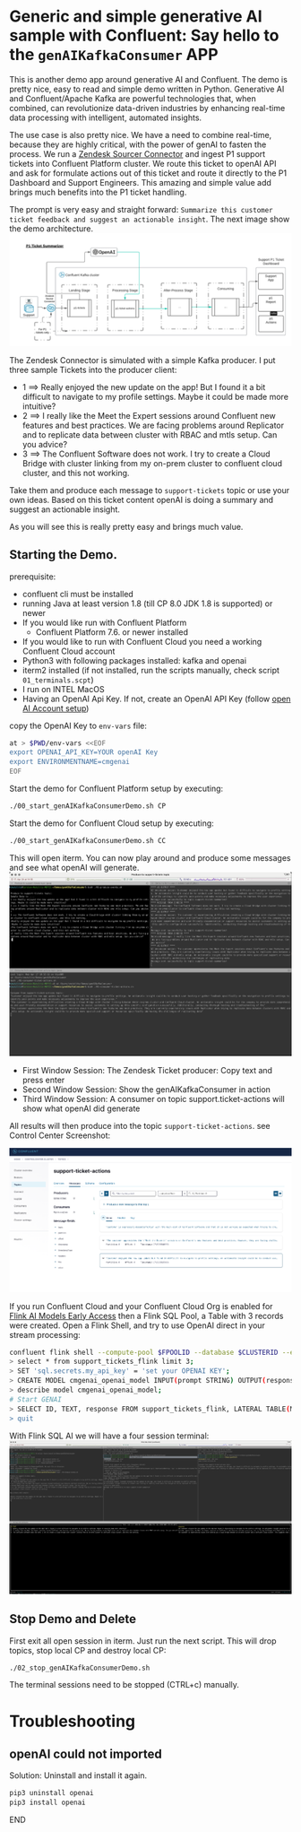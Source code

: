 # Generic and simple generative AI sample with Confluent: Say hello to the `genAIKafkaConsumer` APP

This is another demo app around generative AI and Confluent. The demo is pretty nice, easy to read and simple demo written in Python.
Generative AI and Confluent/Apache Kafka are powerful technologies that, when combined, can revolutionize data-driven industries by enhancing real-time data processing with intelligent, automated insights. 

The use case is also pretty nice. We have a need to combine real-time, because they are highly critical, with the power of genAI to fasten the process. We run a [Zendesk Sourcer Connector](https://docs.confluent.io/kafka-connectors/zendesk/current/overview.html) and ingest P1 support tickets into Confluent Platform cluster. We route this ticket to openAI API and ask for formulate actions out of this ticket and route it directly to the P1 Dashboard and Support Engineers. This amazing and simple value add brings much benefits into the P1 ticket handling.

The prompt is very easy and straight forward: `Summarize this customer ticket feedback and suggest an actionable insight`.
The next image show the demo architecture. 
![Demo architecture.](img/ConfluentGenAIKafkaConsumer.png)

The Zendesk Connector is simulated with a simple Kafka producer. I put three sample Tickets into the producer client:

* 1 ==> Really enjoyed the new update on the app! But I found it a bit difficult to navigate to my profile settings. Maybe it could be made more intuitive?
* 2 ==> I really like the Meet the Expert sessions around Confluent new features and best practices. We are facing problems around Replicator and to replicate data between cluster with RBAC and mtls setup. Can you advice?
* 3 ==> The Confluent Software does not work. I try to create a Cloud Bridge with cluster linking from my on-prem cluster to confluent cloud cluster, and this not working.

Take them and produce each message to `support-tickets` topic or use your own ideas. Based on this ticket content openAI is doing a summary and suggest an actionable insight.

As you will see this is really pretty easy and brings much value.

## Starting the Demo.

prerequisite:

* confluent cli must be installed
* running Java at least version 1.8 (till CP 8.0 JDK 1.8 is supported) or newer
* If you would like run with Confluent Platform
    * Confluent Platform 7.6. or newer installed
* If you would like to run with Confluent Cloud you need a working Confluent Cloud account 
* Python3 with following packages installed: kafka and openai
* iterm2 installed (if not installed, run the scripts manually, check script `01_terminals.scpt`)
* I run on INTEL MacOS
* Having an OpenAI Api Key. If not, create an OpenAI API Key (follow [open AI Account setup](https://platform.openai.com/docs/quickstart/account-setup?context=python))

copy the OpenAI Key to `env-vars` file:

```Bash
at > $PWD/env-vars <<EOF
export OPENAI_API_KEY=YOUR openAI Key
export ENVIRONMENTNAME=cmgenai
EOF
```

Start the demo for Confluent Platform setup by executing:

```bash
./00_start_genAIKafkaConsumerDemo.sh CP
```

Start the demo for Confluent Cloud setup by executing:

```bash
./00_start_genAIKafkaConsumerDemo.sh CC
```


This will open iterm. You can now play around and produce some messages and see what openAI will generate.
![Demo .](img/demo.png)

* First Window Session: The Zendesk Ticket producer: Copy text and press enter
* Second Window Session: Show the genAIKafkaConsumer in action
* Third Window Session: A consumer on topic support.ticket-actions will show what openAI did generate

All results will then produce into the topic `support-ticket-actions`. see Control Center Screenshot:

![Control Center](img/c3.png)

If you run Confluent Cloud and your Confluent Cloud Org is enabled for [Flink AI Models Early Access](https://staging-docs-independent.confluent.io/docs-cloud/PR/3796/current/flink/reference/statements/create-model.html#examples) then a Flink SQL Pool, a Table with 3 records were created.
Open a Flink Shell, and try to use OpenAI direct in your stream processing:

```bash
confluent flink shell --compute-pool $FPOOLID --database $CLUSTERID --environment $ENVID
> select * from support_tickets_flink limit 3;
> SET 'sql.secrets.my_api_key' = 'set your OPENAI KEY';
> CREATE MODEL cmgenai_openai_model INPUT(prompt STRING) OUTPUT(response STRING) COMMENT 'cmgenai-openai' WITH ('task' = 'text_generation','provider'='openai','openai.endpoint'='https://api.openai.com/v1/chat/completions','openai.api_key'='{{sessionconfig/sql.secrets.my_api_key}}','openai.system_prompt'='Summarize this customer feedback and suggest an actionable insight');
> describe model cmgenai_openai_model;
# Start GENAI
> SELECT ID, TEXT, response FROM support_tickets_flink, LATERAL TABLE(ML_PREDICT('cmgenai_openai_model', TEXT));"
> quit
```

With Flink SQL AI we will have a four session terminal:
![4 session terminal](img/4session.png)

## Stop Demo and Delete

First exit all open session in iterm.
Just run the next script. This will drop topics, stop local CP and destroy local CP:

```bash
./02_stop_genAIKafkaConsumerDemo.sh
```
The terminal sessions need to be stopped (CTRL+c) manually.

# Troubleshooting

## openAI could not imported

Solution: Uninstall and install it again.

```bash
pip3 uninstall openai
pip3 install openai
```

END

